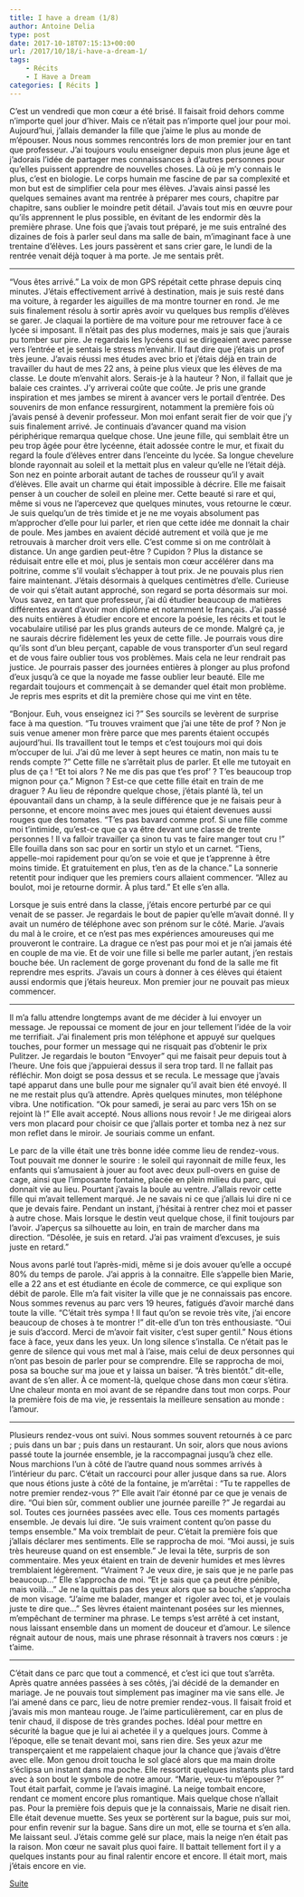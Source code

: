 ```yaml
---
title: I have a dream (1/8)
author: Antoine Delia
type: post
date: 2017-10-18T07:15:13+00:00
url: /2017/10/18/i-have-a-dream-1/
tags:
    - Récits
    - I Have a Dream
categories: [ Récits ]
---
```

C&#8217;est un vendredi que mon cœur a été brisé. Il faisait froid dehors comme n&#8217;importe quel jour d&#8217;hiver. Mais ce n&#8217;était pas n&#8217;importe quel jour pour moi. Aujourd&#8217;hui, j&#8217;allais demander la fille que j&#8217;aime le plus au monde de m&#8217;épouser. Nous nous sommes rencontrés lors de mon premier jour en tant que professeur. J&#8217;ai toujours voulu enseigner depuis mon plus jeune âge et j&#8217;adorais l&#8217;idée de partager mes connaissances à d&#8217;autres personnes pour qu&#8217;elles puissent apprendre de nouvelles choses. Là où je m&#8217;y connais le plus, c&#8217;est en biologie. Le corps humain me fascine de par sa complexité et mon but est de simplifier cela pour mes élèves. J&#8217;avais ainsi passé les quelques semaines avant ma rentrée à préparer mes cours, chapitre par chapitre, sans oublier le moindre petit détail. J&#8217;avais tout mis en œuvre pour qu&#8217;ils apprennent le plus possible, en évitant de les endormir dès la première phrase. Une fois que j’avais tout préparé, je me suis entraîné des dizaines de fois à parler seul dans ma salle de bain, m’imaginant face à une trentaine d’élèves. Les jours passèrent et sans crier gare, le lundi de la rentrée venait déjà toquer à ma porte. Je me sentais prêt.

* * *

&#8220;Vous êtes arrivé.&#8221; La voix de mon GPS répétait cette phrase depuis cinq minutes. J’étais effectivement arrivé à destination, mais je suis resté dans ma voiture, à regarder les aiguilles de ma montre tourner en rond. Je me suis finalement résolu à sortir après avoir vu quelques bus remplis d&#8217;élèves se garer. Je claquai la portière de ma voiture pour me retrouver face à ce lycée si imposant. Il n&#8217;était pas des plus modernes, mais je sais que j&#8217;aurais pu tomber sur pire. Je regardais les lycéens qui se dirigeaient avec paresse vers l&#8217;entrée et je sentais le stress m’envahir. Il faut dire que j&#8217;étais un prof très jeune. J&#8217;avais réussi mes études avec brio et j&#8217;étais déjà en train de travailler du haut de mes 22 ans, à peine plus vieux que les élèves de ma classe. Le doute m&#8217;envahit alors. Serais-je à la hauteur ? Non, il fallait que je balaie ces craintes. J&#8217;y arriverai coûte que coûte. Je pris une grande inspiration et mes jambes se mirent à avancer vers le portail d&#8217;entrée. Des souvenirs de mon enfance ressurgirent, notamment la première fois où j’avais pensé à devenir professeur. Mon moi enfant serait fier de voir que j’y suis finalement arrivé. Je continuais d’avancer quand ma vision périphérique remarqua quelque chose. Une jeune fille, qui semblait être un peu trop âgée pour être lycéenne, était adossée contre le mur, et fixait du regard la foule d&#8217;élèves entrer dans l&#8217;enceinte du lycée. Sa longue chevelure blonde rayonnait au soleil et la mettait plus en valeur qu&#8217;elle ne l&#8217;était déjà. Son nez en pointe arborait autant de taches de rousseur qu’il y avait d’élèves. Elle avait un charme qui était impossible à décrire. Elle me faisait penser à un coucher de soleil en pleine mer. Cette beauté si rare et qui, même si vous ne l&#8217;apercevez que quelques minutes, vous retourne le cœur. Je suis quelqu&#8217;un de très timide et je ne me voyais absolument pas m&#8217;approcher d&#8217;elle pour lui parler, et rien que cette idée me donnait la chair de poule. Mes jambes en avaient décidé autrement et voilà que je me retrouvais à marcher droit vers elle. C&#8217;est comme si on me contrôlait à distance. Un ange gardien peut-être ? Cupidon ? Plus la distance se réduisait entre elle et moi, plus je sentais mon cœur accélérer dans ma poitrine, comme s&#8217;il voulait s&#8217;échapper à tout prix. Je ne pouvais plus rien faire maintenant. J&#8217;étais désormais à quelques centimètres d&#8217;elle. Curieuse de voir qui s&#8217;était autant approché, son regard se porta désormais sur moi. Vous savez, en tant que professeur, j&#8217;ai dû étudier beaucoup de matières différentes avant d&#8217;avoir mon diplôme et notamment le français. J&#8217;ai passé des nuits entières à étudier encore et encore la poésie, les récits et tout le vocabulaire utilisé par les plus grands auteurs de ce monde. Malgré ça, je ne saurais décrire fidèlement les yeux de cette fille. Je pourrais vous dire qu&#8217;ils sont d&#8217;un bleu perçant, capable de vous transporter d&#8217;un seul regard et de vous faire oublier tous vos problèmes. Mais cela ne leur rendrait pas justice. Je pourrais passer des journées entières à plonger au plus profond d&#8217;eux jusqu&#8217;à ce que la noyade me fasse oublier leur beauté. Elle me regardait toujours et commençait à se demander quel était mon problème. Je repris mes esprits et dit la première chose qui me vint en tête.

&#8220;Bonjour. Euh, vous enseignez ici ?&#8221; Ses sourcils se levèrent de surprise face à ma question. &#8220;Tu trouves vraiment que j&#8217;ai une tête de prof ? Non je suis venue amener mon frère parce que mes parents étaient occupés aujourd&#8217;hui. Ils travaillent tout le temps et c&#8217;est toujours moi qui dois m&#8217;occuper de lui. J&#8217;ai dû me lever à sept heures ce matin, non mais tu te rends compte ?&#8221; Cette fille ne s&#8217;arrêtait plus de parler. Et elle me tutoyait en plus de ça ! &#8220;Et toi alors ? Ne me dis pas que t&#8217;es prof&#8217; ? T&#8217;es beaucoup trop mignon pour ça.&#8221; Mignon ? Est-ce que cette fille était en train de me draguer ? Au lieu de répondre quelque chose, j’étais planté là, tel un épouvantail dans un champ, à la seule différence que je ne faisais peur à personne, et encore moins avec mes joues qui étaient devenues aussi rouges que des tomates. &#8220;T&#8217;es pas bavard comme prof. Si une fille comme moi t&#8217;intimide, qu&#8217;est-ce que ça va être devant une classe de trente personnes ! Il va falloir travailler ça sinon tu vas te faire manger tout cru !&#8221; Elle fouilla dans son sac pour en sortir un stylo et un carnet. &#8220;Tiens, appelle-moi rapidement pour qu&#8217;on se voie et que je t&#8217;apprenne à être moins timide. Et gratuitement en plus, t&#8217;en as de la chance.&#8221; La sonnerie retentit pour indiquer que les premiers cours allaient commencer. &#8220;Allez au boulot, moi je retourne dormir. À plus tard.&#8221; Et elle s&#8217;en alla.

Lorsque je suis entré dans la classe, j&#8217;étais encore perturbé par ce qui venait de se passer. Je regardais le bout de papier qu’elle m’avait donné. Il y avait un numéro de téléphone avec son prénom sur le côté. Marie. J&#8217;avais du mal à le croire, et ce n&#8217;est pas mes expériences amoureuses qui me prouveront le contraire. La drague ce n&#8217;est pas pour moi et je n&#8217;ai jamais été en couple de ma vie. Et de voir une fille si belle me parler autant, j&#8217;en restais bouche bée. Un raclement de gorge provenant du fond de la salle me fit reprendre mes esprits. J’avais un cours à donner à ces élèves qui étaient aussi endormis que j’étais heureux. Mon premier jour ne pouvait pas mieux commencer.

* * *

Il m’a fallu attendre longtemps avant de me décider à lui envoyer un message. Je repoussai ce moment de jour en jour tellement l’idée de la voir me terrifiait. J’ai finalement pris mon téléphone et appuyé sur quelques touches, pour former un message qui ne risquait pas d’obtenir le prix Pulitzer. Je regardais le bouton &#8220;Envoyer&#8221; qui me faisait peur depuis tout à l’heure. Une fois que j’appuierai dessus il sera trop tard. Il ne fallait pas réfléchir. Mon doigt se posa dessus et se recula. Le message que j’avais tapé apparut dans une bulle pour me signaler qu’il avait bien été envoyé. Il ne me restait plus qu’à attendre. Après quelques minutes, mon téléphone vibra. Une notification. &#8220;Ok pour samedi, je serai au parc vers 15h on se rejoint là !&#8221; Elle avait accepté. Nous allions nous revoir ! Je me dirigeai alors vers mon placard pour choisir ce que j’allais porter et tomba nez à nez sur mon reflet dans le miroir. Je souriais comme un enfant.

Le parc de la ville était une très bonne idée comme lieu de rendez-vous. Tout pouvait me donner le sourire : le soleil qui rayonnait de mille feux, les enfants qui s’amusaient à jouer au foot avec deux pull-overs en guise de cage, ainsi que l’imposante fontaine, placée en plein milieu du parc, qui donnait vie au lieu. Pourtant j’avais la boule au ventre. J’allais revoir cette fille qui m’avait tellement marqué. Je ne savais ni ce que j’allais lui dire ni ce que je devais faire. Pendant un instant, j’hésitai à rentrer chez moi et passer à autre chose. Mais lorsque le destin veut quelque chose, il finit toujours par l’avoir. J&#8217;aperçus sa silhouette au loin, en train de marcher dans ma direction. &#8220;Désolée, je suis en retard. J’ai pas vraiment d’excuses, je suis juste en retard.&#8221;

Nous avons parlé tout l’après-midi, même si je dois avouer qu’elle a occupé 80% du temps de parole. J’ai appris à la connaitre. Elle s’appelle bien Marie, elle a 22 ans et est étudiante en école de commerce, ce qui explique son débit de parole. Elle m’a fait visiter la ville que je ne connaissais pas encore. Nous sommes revenus au parc vers 19 heures, fatigués d’avoir marché dans toute la ville. &#8220;C’était très sympa ! Il faut qu’on se revoie très vite, j’ai encore beaucoup de choses à te montrer !&#8221; dit-elle d’un ton très enthousiaste. &#8220;Oui je suis d’accord. Merci de m’avoir fait visiter, c’est super gentil.&#8221; Nous étions face à face, yeux dans les yeux. Un long silence s’installa. Ce n’était pas le genre de silence qui vous met mal à l’aise, mais celui de deux personnes qui n&#8217;ont pas besoin de parler pour se comprendre. Elle se rapprocha de moi, posa sa bouche sur ma joue et y laissa un baiser. &#8220;À très bientôt.&#8221; dit-elle, avant de s’en aller. À ce moment-là, quelque chose dans mon cœur s’étira. Une chaleur monta en moi avant de se répandre dans tout mon corps. Pour la première fois de ma vie, je ressentais la meilleure sensation au monde : l’amour.

* * *

Plusieurs rendez-vous ont suivi. Nous sommes souvent retournés à ce parc ; puis dans un bar ; puis dans un restaurant. Un soir, alors que nous avions passé toute la journée ensemble, je la raccompagnai jusqu’à chez elle. Nous marchions l’un à côté de l’autre quand nous sommes arrivés à l’intérieur du parc. C’était un raccourci pour aller jusque dans sa rue. Alors que nous étions juste à côté de la fontaine, je m’arrêtai : &#8220;Tu te rappelles de notre premier rendez-vous ?&#8221; Elle avait l’air étonné par ce que je venais de dire. &#8220;Oui bien sûr, comment oublier une journée pareille ?&#8221; Je regardai au sol. Toutes ces journées passées avec elle. Tous ces moments partagés ensemble. Je devais lui dire. &#8220;Je suis vraiment content qu&#8217;on passe du temps ensemble.&#8221; Ma voix tremblait de peur. C’était la première fois que j’allais déclarer mes sentiments. Elle se rapprocha de moi. &#8220;Moi aussi, je suis très heureuse quand on est ensemble.&#8221; Je levai la tête, surpris de son commentaire. Mes yeux étaient en train de devenir humides et mes lèvres tremblaient légèrement. &#8220;Vraiment ? Je veux dire, je sais que je ne parle pas beaucoup&#8230;&#8221; Elle s’approcha de moi. &#8220;Et je sais que ça peut être pénible, mais voilà&#8230;&#8221; Je ne la quittais pas des yeux alors que sa bouche s’approcha de mon visage. &#8220;J’aime me balader, manger et  rigoler avec toi, et je voulais juste te dire que&#8230;&#8221; Ses lèvres étaient maintenant posées sur les miennes, m’empêchant de terminer ma phrase. Le temps s’est arrêté à cet instant, nous laissant ensemble dans un moment de douceur et d’amour. Le silence régnait autour de nous, mais une phrase résonnait à travers nos cœurs : je t’aime.

* * *

C’était dans ce parc que tout a commencé, et c’est ici que tout s’arrêta. Après quatre années passées à ses côtés, j’ai décidé de la demander en mariage. Je ne pouvais tout simplement pas imaginer ma vie sans elle. Je l’ai amené dans ce parc, lieu de notre premier rendez-vous. Il faisait froid et j’avais mis mon manteau rouge. Je l’aime particulièrement, car en plus de tenir chaud, il dispose de très grandes poches. Idéal pour mettre en sécurité la bague que je lui ai achetée il y a quelques jours. Comme à l’époque, elle se tenait devant moi, sans rien dire. Ses yeux azur me transperçaient et me rappelaient chaque jour la chance que j’avais d’être avec elle. Mon genou droit toucha le sol glacé alors que ma main droite s’éclipsa un instant dans ma poche. Elle ressortit quelques instants plus tard avec à son bout le symbole de notre amour. &#8220;Marie, veux-tu m’épouser ?&#8221; Tout était parfait, comme je l’avais imaginé. La neige tombait encore, rendant ce moment encore plus romantique. Mais quelque chose n’allait pas. Pour la première fois depuis que je la connaissais, Marie ne disait rien. Elle était devenue muette. Ses yeux se portèrent sur la bague, puis sur moi, pour enfin revenir sur la bague. Sans dire un mot, elle se tourna et s’en alla. Me laissant seul. J’étais comme gelé sur place, mais la neige n’en était pas la raison. Mon cœur ne savait plus quoi faire. Il battait tellement fort il y a quelques instants pour au final ralentir encore et encore. Il était mort, mais j’étais encore en vie.

[Suite][1]

 [1]: https://blog.antoinedelia.fr/2017/11/10/i-have-a-dream-2/